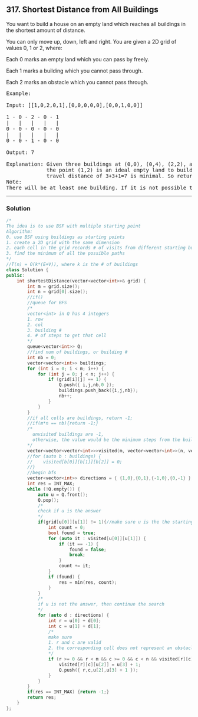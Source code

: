 ## 317. Shortest Distance from All Buildings

You want to build a house on an empty land which reaches all buildings in the shortest amount of distance. 

You can only move up, down, left and right. You are given a 2D grid of values 0, 1 or 2, where:

Each 0 marks an empty land which you can pass by freely.

Each 1 marks a building which you cannot pass through.

Each 2 marks an obstacle which you cannot pass through.

<pre>
Example:

Input: [[1,0,2,0,1],[0,0,0,0,0],[0,0,1,0,0]]

1 - 0 - 2 - 0 - 1
|   |   |   |   |
0 - 0 - 0 - 0 - 0
|   |   |   |   |
0 - 0 - 1 - 0 - 0

Output: 7 

Explanation: Given three buildings at (0,0), (0,4), (2,2), and an obstacle at (0,2),
             the point (1,2) is an ideal empty land to build a house, as the total 
             travel distance of 3+3+1=7 is minimal. So return 7.
Note:
There will be at least one building. If it is not possible to build such house according to the above rules, return -1.
</pre>
---------------------------------------------------------------------
### Solution

```c++
/*
The idea is to use BSF with multiple starting point
Algorithm:
0. use BSF using buildings as starting points
1. create a 2D grid with the same dimension
2. each cell in the grid records # of visits from different starting building
3. find the minimum of all the possible paths
*/
//T(n) = O(k*(E+V)), where k is the # of buildings
class Solution {
public:
    int shortestDistance(vector<vector<int>>& grid) {
        int m = grid.size();
        int n = grid[0].size();
        //if()
        //queue for BFS
        /*
        vector<int> in Q has 4 integers
        1. row
        2. col
        3. building #
        4. # of steps to get that cell
        */
        queue<vector<int>> Q;
        //find num of buildings, or building #
        int nb = 0;
        vector<vector<int>> buildings;
        for (int i = 0; i < m; i++) {
            for (int j = 0; j < n; j++) {
                if (grid[i][j] == 1) {
                    Q.push({ i,j,nb,0 });
                    buildings.push_back({i,j,nb});
                    nb++;
                }
            }
        }
        //if all cells are buildings, return -1;
        //if(m*n == nb){return -1;}
        /*
          unvisited buildings are -1,
          otherwise, the value would be the minimum steps from the building to that node
        */
        vector<vector<vector<int>>>visited(m, vector<vector<int>>(n, vector<int>(nb, -1)));
        //for (auto b : buildings) {
        //    visited[b[0]][b[1]][b[2]] = 0;
        //}
        //begin bfs
        vector<vector<int>> directions = { {1,0},{0,1},{-1,0},{0,-1} };
        int res = INT_MAX;
        while (!Q.empty()) {
            auto u = Q.front();
            Q.pop();
            /*
            check if u is the answer
            */
            if(grid[u[0]][u[1]] != 1){//make sure u is the the starting building
                int count = 0;
                bool found = true;
                for (auto it : visited[u[0]][u[1]]) {
                    if (it == -1) {
                        found = false;
                        break;
                    }
                    count += it;
                }
                if (found) {
                    res = min(res, count); 
                }
            }
            /*
            if u is not the answer, then continue the search
            */
            for (auto d : directions) {
                int r = u[0] + d[0];
                int c = u[1] + d[1];
                /*
                make sure
                1. r and c are valid
                2. the corresponding cell does not represent an obstacle or a building
                */
                if (r >= 0 && r < m && c >= 0 && c < n && visited[r][c][u[2]] == -1 && grid[r][c] != 2 && grid[r][c] != 1) {
                    visited[r][c][u[2]] = u[3] + 1;
                    Q.push({ r,c,u[2],u[3] + 1 });
                }
            }
        }
        if(res == INT_MAX) {return -1;}
        return res;
    }
};

```

